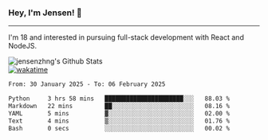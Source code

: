 ### Hey, I'm Jensen! 👋

---

I'm 18 and interested in pursuing full-stack development with React and NodeJS.

![jensenzhng's Github Stats](https://github-readme-stats.vercel.app/api?username=jensenzhng&theme=dark&show_icons=true&count_private=true)
<br />
[![wakatime](https://wakatime.com/badge/user/cbfc263d-3611-4e36-8278-8fad45fe3f62.svg)](https://wakatime.com/@cbfc263d-3611-4e36-8278-8fad45fe3f62)

<!--START_SECTION:waka-->

```txt
From: 30 January 2025 - To: 06 February 2025

Python     3 hrs 58 mins   ██████████████████████░░░   88.03 %
Markdown   22 mins         ██░░░░░░░░░░░░░░░░░░░░░░░   08.16 %
YAML       5 mins          ▓░░░░░░░░░░░░░░░░░░░░░░░░   02.00 %
Text       4 mins          ▒░░░░░░░░░░░░░░░░░░░░░░░░   01.76 %
Bash       0 secs          ░░░░░░░░░░░░░░░░░░░░░░░░░   00.02 %
```

<!--END_SECTION:waka-->
